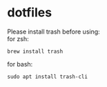 # dotfiles

Please install trash before using:  
for zsh:  
```shell
brew install trash
```

for bash:  
```shell
sudo apt install trash-cli
```

